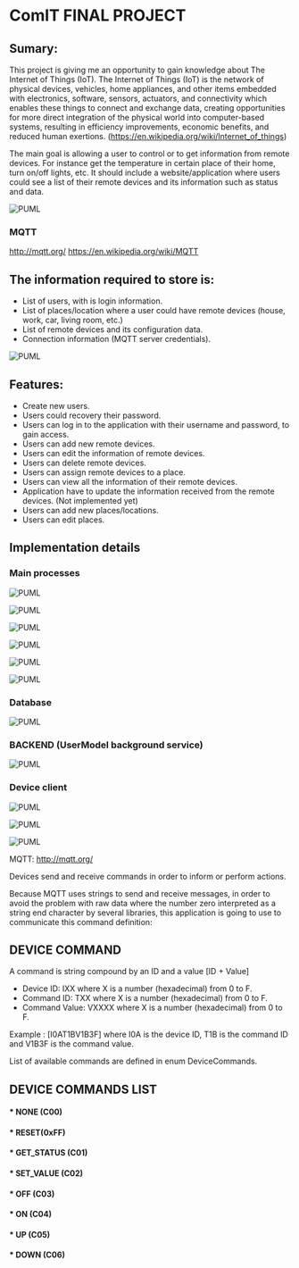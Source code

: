 # ComIT FINAL PROJECT

## Sumary:
This project is giving me an opportunity to gain knowledge about The Internet of Things (IoT). The Internet of Things (IoT) is the network of physical devices, vehicles, home appliances, and other items embedded with electronics, software, sensors, actuators, and connectivity which enables these things to connect and exchange data, creating opportunities for more direct integration of the physical world into computer-based systems, resulting in efficiency improvements, economic benefits, and reduced human exertions. (https://en.wikipedia.org/wiki/Internet_of_things) 

The main goal is allowing a user to control or to get information from remote devices. For instance get the temperature in certain place of their home, turn on/off lights, etc. It should include a website/application where users could see a list of their remote devices and its information such as status and data.

![PUML](http://www.plantuml.com/plantuml/proxy?src=https://raw.githubusercontent.com/hectorgastaminza/comiot/master/comiot/Diagrams/DGeneralDescription.puml)

### MQTT
http://mqtt.org/
https://en.wikipedia.org/wiki/MQTT

## The information required to store is:
- List of users, with is login information.
- List of places/location where a user could have remote devices (house, work, car, living room, etc.)
- List of remote devices and its configuration data.
- Connection information (MQTT server credentials).

![PUML](http://www.plantuml.com/plantuml/proxy?src=https://raw.githubusercontent.com/hectorgastaminza/comiot/master/comiot/Diagrams/DUsesCases.puml)

## Features:
- Create new users.
- Users could recovery their password.
- Users can log in to the application with their username and password, to gain access.
- Users can add new remote devices.
- Users can edit the information of remote devices.
- Users can delete remote devices.
- Users can assign remote devices to a place.
- Users can view all the information of their remote devices.
- Application have to update the information received from the remote devices.
(Not implemented yet)
- Users can add new places/locations. 
- Users can edit places.

## Implementation details

### Main processes
![PUML](http://www.plantuml.com/plantuml/proxy?src=https://raw.githubusercontent.com/hectorgastaminza/comiot/master/comiot/Diagrams/DSeqLogin.puml)

![PUML](http://www.plantuml.com/plantuml/proxy?src=https://raw.githubusercontent.com/hectorgastaminza/comiot/master/comiot/Diagrams/DSeqDeviceSendCmd.puml)

![PUML](http://www.plantuml.com/plantuml/proxy?src=https://raw.githubusercontent.com/hectorgastaminza/comiot/master/comiot/Diagrams/DSeqUserSendCmd.puml)

![PUML](http://www.plantuml.com/plantuml/proxy?src=https://raw.githubusercontent.com/hectorgastaminza/comiot/master/comiot/Diagrams/DSeqMQTTSendCmd.puml)

![PUML](http://www.plantuml.com/plantuml/proxy?src=https://raw.githubusercontent.com/hectorgastaminza/comiot/master/comiot/Diagrams/DSeqDeviceSendCmd.puml)

![PUML](http://www.plantuml.com/plantuml/proxy?src=https://raw.githubusercontent.com/hectorgastaminza/comiot/master/comiot/Diagrams/DSeqUserReceiveCmd.puml)

### Database
![PUML](http://www.plantuml.com/plantuml/proxy?src=https://raw.githubusercontent.com/hectorgastaminza/comiot/master/comiot/Diagrams/DDatabase.puml)

### BACKEND (UserModel background service)
![PUML](http://www.plantuml.com/plantuml/proxy?src=https://raw.githubusercontent.com/hectorgastaminza/comiot/master/comiot/Diagrams/DDeviceServer.puml)

### Device client
![PUML](http://www.plantuml.com/plantuml/proxy?src=https://raw.githubusercontent.com/hectorgastaminza/comiot/master/comiot/Diagrams/DDeviceClient.puml)



![PUML](http://www.plantuml.com/plantuml/proxy?src=https://raw.githubusercontent.com/hectorgastaminza/comiot/master/comiot/Diagrams/DEntities.puml)

![PUML](http://www.plantuml.com/plantuml/proxy?src=https://raw.githubusercontent.com/hectorgastaminza/comiot/master/comiot/Diagrams/DProtocol.puml)





MQTT: http://mqtt.org/

Devices send and receive commands in order to inform or perform actions.

Because MQTT uses strings to send and receive messages, in order to avoid the problem with raw data where the number zero interpreted as a string end character by several libraries, this application is going to use to communicate this command definition:

## DEVICE COMMAND
A command is string compound by an ID and a value [ID + Value]

- Device ID: 		IXX 		where X is a number (hexadecimal) from 0 to F.
- Command ID: 	    TXX 		where X is a number (hexadecimal) from 0 to F.
- Command Value:	VXXXX		where X is a number (hexadecimal) from 0 to F.

Example : [I0AT1BV1B3F] where I0A is the device ID, T1B is the command ID and V1B3F is the command value.

List of available commands are defined in enum DeviceCommands.

## DEVICE COMMANDS LIST 
#### * NONE (C00)
#### * RESET(0xFF)
#### * GET_STATUS (C01)
#### * SET_VALUE (C02)
#### * OFF (C03)
#### * ON (C04)
#### * UP (C05)
#### * DOWN (C06)
